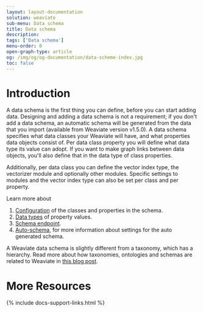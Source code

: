 ```yaml
---
layout: layout-documentation
solution: weaviate
sub-menu: Data schema
title: Data schema
description: 
tags: ['Data schema']
menu-order: 0
open-graph-type: article
og: /img/og/og-documentation/data-scheme-index.jpg
toc: false
---
```


# Introduction

A data schema is the first thing you can define, before you can start adding data. Designing and adding a data schema is not a requirement; if you don't add a data schema, an automatic schema will be generated from the data that you import (available from Weaviate version v1.5.0). A data schema specifies what data classes your Weaviate will have, and what properties data objects consist of. Per data class property you will define what data type its value can adopt. If you want to make graph links between data objects, you'll also define that in the data type of class properties.

Additionally, per data class you can define the vector index type, the vectorizer module and optionally other modules. Specific settings to modules and the vector index type can also be set per class and per property. 

Learn more about 
1. [Configuration](./schema-configuration.html) of the classes and properties in the schema.
2. [Data types](./datatypes.html) of property values.
3. [Schema endpoint](../restful-api-references/schema.html).
4. [Auto-schema](./schema-configuration.html#auto-schema), for more information about settings for the auto generated schema.
   
A Weaviate data schema is slightly different from a taxonomy, which has a hierarchy. Read more about how taxonomies, ontologies and schemas are related to Weaviate in [this blog post](https://medium.com/semi-technologies/taxonomies-ontologies-and-schemas-how-do-they-relate-to-weaviate-9f76739fc695).

# More Resources

{% include docs-support-links.html %}